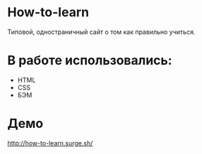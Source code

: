 # How-to-learn
 
Типовой, одностраничный сайт о том как правильно учиться.

# В работе использовались:

- HTML
- CSS
- БЭМ

# Демо

http://how-to-learn.surge.sh/
